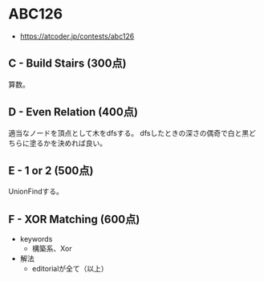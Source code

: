 # ABC126
* https://atcoder.jp/contests/abc126


## C - Build Stairs (300点)
算数。


## D - Even Relation (400点)
適当なノードを頂点として木をdfsする。
dfsしたときの深さの偶奇で白と黒どちらに塗るかを決めれば良い。


## E - 1 or 2 (500点)
UnionFindする。


## F - XOR Matching (600点)
* keywords
  - 構築系、Xor
* 解法
  - editorialが全て（以上）
